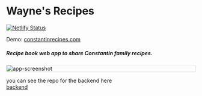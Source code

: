# Wayne's Recipes

[![Netlify Status](https://api.netlify.com/api/v1/badges/541d4be1-f61f-4cc2-8568-72f6071bd8af/deploy-status)](https://app.netlify.com/sites/vibrant-curie-edb6ee/deploys)

Demo: [constantinrecipes.com](https://www.constantinrecipes.com/all)

##### Recipe book web app to share Constantin family recipes.

<div style="border: 1px solid #D8D8D8; border-radius: 2px;">
  <img alt="app-screenshot" src="https://i.imgur.com/ybYoyGD.jpg" />
</div>

you can see the repo for the backend here \
[backend](https://github.com/mitchelconstantin/wayne-recipes-backend)
